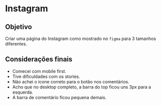 # Instagram

## Objetivo

Criar uma página do Instagram como mostrado no `figma` para 3 tamanhos diferentes.

## Considerações finais

- Comecei com mobile first.
- Tive dificuldades com os stories.
- Não achei o ícone correto para o botão nos comentários.
- Acho que no desktop completo, a barra do top ficou uns 3px para a esquerda.
- A barra de comentário ficou pequena demais.
